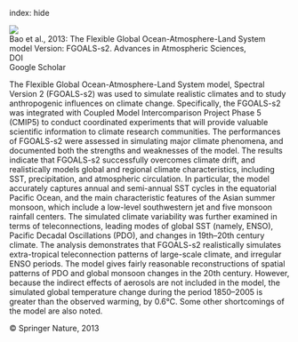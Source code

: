 index: hide

<div class="Citation">
    <div class="Citation-thumb CitationThumb-linked"  data-href="https://doi.org/10.1007/s00376-012-2113-9">
      <img src="https://static.claimspace.cloud/climate-study-static/refs/thumbs/9/Bao_et_al_2013-thumb.png" />
    </div>

  <div class="Citation-body">
    <div class="Citation-text">Bao et al., 2013: The Flexible Global Ocean-Atmosphere-Land System model Version: FGOALS-s2. <span class="Article-journal">Advances in Atmospheric Sciences, </span><span class="Article-volume"></span></div>
    <div class="Citation-links">
      <div class="CitationLink" data-href="https://doi.org/10.1007/s00376-012-2113-9">
        <div class="CitationLink-icon CitationLink-Doi"></div>
        <div class="CitationLink-text">DOI</div>
      </div>
      <div class="CitationLink" data-href="https://scholar.google.com/scholar?q=10.1007/s00376-012-2113-9">
        <div class="CitationLink-icon CitationLink-Scholar"></div>
        <div class="CitationLink-text">Google Scholar</div>
      </div>
    </div>
  </div>
</div>

The Flexible Global Ocean-Atmosphere-Land System model, Spectral Version 2 (FGOALS-s2) was used to simulate realistic climates and to study anthropogenic influences on climate change. Specifically, the FGOALS-s2 was integrated with Coupled Model Intercomparison Project Phase 5 (CMIP5) to conduct coordinated experiments that will provide valuable scientific information to climate research communities. The performances of FGOALS-s2 were assessed in simulating major climate phenomena, and documented both the strengths and weaknesses of the model. The results indicate that FGOALS-s2 successfully overcomes climate drift, and realistically models global and regional climate characteristics, including SST, precipitation, and atmospheric circulation. In particular, the model accurately captures annual and semi-annual SST cycles in the equatorial Pacific Ocean, and the main characteristic features of the Asian summer monsoon, which include a low-level southwestern jet and five monsoon rainfall centers. The simulated climate variability was further examined in terms of teleconnections, leading modes of global SST (namely, ENSO), Pacific Decadal Oscillations (PDO), and changes in 19th–20th century climate. The analysis demonstrates that FGOALS-s2 realistically simulates extra-tropical teleconnection patterns of large-scale climate, and irregular ENSO periods. The model gives fairly reasonable reconstructions of spatial patterns of PDO and global monsoon changes in the 20th century. However, because the indirect effects of aerosols are not included in the model, the simulated global temperature change during the period 1850–2005 is greater than the observed warming, by 0.6°C. Some other shortcomings of the model are also noted.

<div class="Citation-copy">
&copy; Springer Nature, 2013
</div>